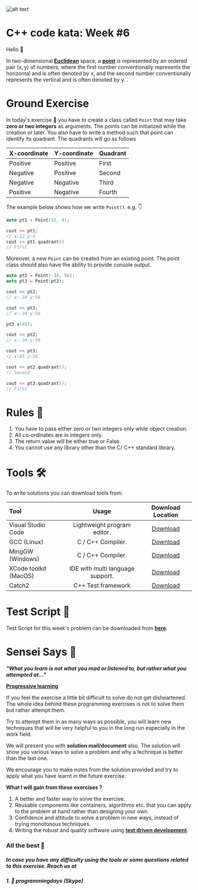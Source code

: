 ![alt text](http://programmingdays.com/img/62c218d0-fda7-4dd2-b49f-8628130c4c8f.png "programmingDays")

# C++ code kata: Week #6

Hello &#x1F44B;

In two-dimensional **[Euclidean](https://en.wikipedia.org/wiki/Euclidean_geometry)** space, a **[point](https://en.wikipedia.org/wiki/Point_(geometry))** is represented by an ordered pair (x, y) of numbers, where the first number conventionally represents the horizontal and is often denoted by x, and the second number conventionally represents the vertical and is often denoted by y. .

# Ground Exercise

In today's exercise &#x1F3C3; you have to create a class called `Point` that may take **zero or two integers** as arguments. The points can be initialized while the creation or later. You also have to write a method such that point can identify its quadrant. The quadrants will go as follows

|X-coordinate|Y-coordinate| Quadrant|
|:-|:-|:-|
|Positive|Positive|First|
|Negative|Positive|Second|
|Negative|Negative|Third|
|Positive|Negative|Fourth|

The example below shows how we write `Point()`. e.g. &#x1F447;

```C++
auto pt1 = Point(12, 4);

cout << pt1;
// x:12 y:4
cout << pt1.quadrant()
// First
```

Moreover, a new `Point` can be created from an existing point. The point class should also have the ability to provide console output.

```C++
auto pt2 = Point(-34, 56);
auto pt3 = Point(pt2);

cout << pt2;
// x:-34 y:56

cout << pt3;
// x:-34 y:56

pt3.x(45);

cout << pt2;
// x:-34 y:56

cout << pt3;
// x:45 y:56

cout << pt2.quadrant();
// Second

cout << pt3.quadrant();
// First

```

# Rules &#x1F4DC;

1. You have to pass either zero or two integers only while object creation.
1. All co-ordinates are in integers only.
1. The return value will be either true or False.
1. You cannot use any library other than the C/ C++ standard library.

# Tools &#x1F6E0;

To write solutions you can download tools from:

| Tool | Usage | Download Location |
|:-----|:-----:|:-----------------:|
|Visual Studio Code |Lightweight program editor. |[Download](https://code.visualstudio.com/download)|
|GCC (Linux)|C / C++ Compiler.|[Download](https://gcc.gnu.org/)|
|MingGW (Windows)| C / C++ Compiler.|[Download](http://www.mingw.org/)|
|XCode toolkit (MacOS)| IDE with multi language support.|[Download](https://developer.apple.com/xcode/)|
|Catch2|C++ Test framework|[Download](https://github.com/catchorg/Catch2)|

# Test Script &#x1F489;

Test Script for this week's problem can be downloaded from **[here](https://1drv.ms/u/s!An6FDnpXbnZ80mv-6gVzmdRqA3fJ)**.

# Sensei Says &#x1F94B;

**_"What you learn is not what you read or listened to, but rather what you attempted at..."_**

**[Progressive learning](https://en.wikipedia.org/wiki/Progressive_education)**


If you feel the exercise a little bit difficult to solve do not get disheartened. The whole idea behind these programming exercises is not to solve them but rather attempt them.

Try to attempt them in as many ways as possible, you will learn new techniques that will be very helpful to you in the long run especially in the work field.

We will present you with **solution mail/document** also. The solution will show you various ways to solve a problem and why a technique is better than the last one.

We encourage you to make notes from the solution provided and try to apply what you have learnt in the future exercise.

**What I will gain from these exercises ?**

1. A better and faster way to solve the exercise.
1. Reusable components like containers, algorithms etc. that you can apply to the problem at hand rather than designing your own.
1. Confidence and attitude to solve a problem in new ways, instead of trying monotonous techniques.
1. Writing the robust and quality software using **[test driven development](https://en.wikipedia.org/wiki/Test-driven_development)**.


### All the best &#x1F91E;


##### _In case you have any difficulty using the tools or some questions related to this exercise. Reach us at_
#####  1. &#x1F4AC; programmingdays (Skype)
